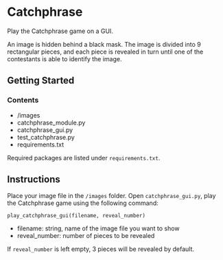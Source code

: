 # Catchphrase

Play the Catchphrase game on a GUI.

An image is hidden behind a black mask. The image is divided into 9 rectangular pieces, and each piece is revealed in turn until one of the contestants is able to identify the image.

## Getting Started

### Contents
- /images
- catchphrase_module.py
- catchphrase_gui.py
- test_catchphrase.py
- requirements.txt

Required packages are listed under ```requirements.txt```.

## Instructions
Place your image file in the ```/images``` folder.
Open ```catchphrase_gui.py```, play the Catchphrase game using the following command:
```
play_catchphrase_gui(filename, reveal_number)
```
* filename: string, name of the image file you want to show
* reveal_number: number of pieces to be revealed

If ```reveal_number``` is left empty, 3 pieces will be revealed by default.